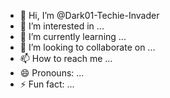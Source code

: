 - 👋 Hi, I’m @Dark01-Techie-Invader
- 👀 I’m interested in ...
- 🌱 I’m currently learning ...
- 💞️ I’m looking to collaborate on ...
- 📫 How to reach me ...
- 😄 Pronouns: ...
- ⚡ Fun fact: ...

<!---
Dark01-Techie-Invader/Dark01-Techie-Invader is a ✨ special ✨ repository because its `README.md` (this file) appears on your GitHub profile.
You can click the Preview link to take a look at your changes.
--->
